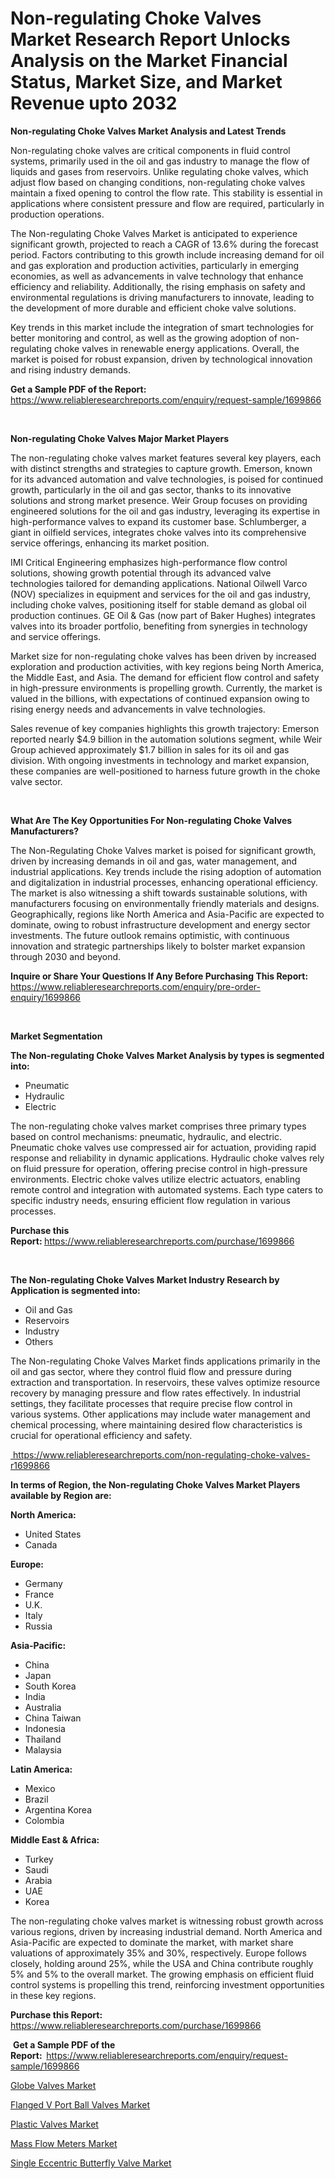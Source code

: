 <p><h1>Non-regulating Choke Valves Market Research Report Unlocks Analysis on the Market Financial Status, Market Size, and Market Revenue upto 2032</h1></p><p><strong>Non-regulating Choke Valves Market Analysis and Latest Trends</strong></p>
<p><p>Non-regulating choke valves are critical components in fluid control systems, primarily used in the oil and gas industry to manage the flow of liquids and gases from reservoirs. Unlike regulating choke valves, which adjust flow based on changing conditions, non-regulating choke valves maintain a fixed opening to control the flow rate. This stability is essential in applications where consistent pressure and flow are required, particularly in production operations.</p><p>The Non-regulating Choke Valves Market is anticipated to experience significant growth, projected to reach a CAGR of 13.6% during the forecast period. Factors contributing to this growth include increasing demand for oil and gas exploration and production activities, particularly in emerging economies, as well as advancements in valve technology that enhance efficiency and reliability. Additionally, the rising emphasis on safety and environmental regulations is driving manufacturers to innovate, leading to the development of more durable and efficient choke valve solutions. </p><p>Key trends in this market include the integration of smart technologies for better monitoring and control, as well as the growing adoption of non-regulating choke valves in renewable energy applications. Overall, the market is poised for robust expansion, driven by technological innovation and rising industry demands.</p></p>
<p><strong>Get a Sample PDF of the Report:&nbsp;</strong> <a href="https://www.reliableresearchreports.com/enquiry/request-sample/1699866?utm_campaign=10&utm_medium=2&utm_source=Github&utm_content=ia&utm_term=09012025&utm_id=non-regulating-choke-valves">https://www.reliableresearchreports.com/enquiry/request-sample/1699866</a></p>
<p>&nbsp;</p>
<p><strong>Non-regulating Choke Valves Major Market Players</strong></p>
<p><p>The non-regulating choke valves market features several key players, each with distinct strengths and strategies to capture growth. Emerson, known for its advanced automation and valve technologies, is poised for continued growth, particularly in the oil and gas sector, thanks to its innovative solutions and strong market presence. Weir Group focuses on providing engineered solutions for the oil and gas industry, leveraging its expertise in high-performance valves to expand its customer base. Schlumberger, a giant in oilfield services, integrates choke valves into its comprehensive service offerings, enhancing its market position.</p><p>IMI Critical Engineering emphasizes high-performance flow control solutions, showing growth potential through its advanced valve technologies tailored for demanding applications. National Oilwell Varco (NOV) specializes in equipment and services for the oil and gas industry, including choke valves, positioning itself for stable demand as global oil production continues. GE Oil & Gas (now part of Baker Hughes) integrates valves into its broader portfolio, benefiting from synergies in technology and service offerings.</p><p>Market size for non-regulating choke valves has been driven by increased exploration and production activities, with key regions being North America, the Middle East, and Asia. The demand for efficient flow control and safety in high-pressure environments is propelling growth. Currently, the market is valued in the billions, with expectations of continued expansion owing to rising energy needs and advancements in valve technologies.</p><p>Sales revenue of key companies highlights this growth trajectory: Emerson reported nearly $4.9 billion in the automation solutions segment, while Weir Group achieved approximately $1.7 billion in sales for its oil and gas division. With ongoing investments in technology and market expansion, these companies are well-positioned to harness future growth in the choke valve sector.</p></p>
<p>&nbsp;</p>
<p><strong>What Are The Key Opportunities For Non-regulating Choke Valves Manufacturers?</strong></p>
<p><p>The Non-Regulating Choke Valves market is poised for significant growth, driven by increasing demands in oil and gas, water management, and industrial applications. Key trends include the rising adoption of automation and digitalization in industrial processes, enhancing operational efficiency. The market is also witnessing a shift towards sustainable solutions, with manufacturers focusing on environmentally friendly materials and designs. Geographically, regions like North America and Asia-Pacific are expected to dominate, owing to robust infrastructure development and energy sector investments. The future outlook remains optimistic, with continuous innovation and strategic partnerships likely to bolster market expansion through 2030 and beyond.</p></p>
<p><strong>Inquire or Share Your Questions If Any Before Purchasing This Report:</strong> <a href="https://www.reliableresearchreports.com/enquiry/pre-order-enquiry/1699866?utm_campaign=10&utm_medium=2&utm_source=Github&utm_content=ia&utm_term=09012025&utm_id=non-regulating-choke-valves">https://www.reliableresearchreports.com/enquiry/pre-order-enquiry/1699866</a></p>
<p>&nbsp;</p>
<p><strong>Market Segmentation</strong></p>
<p><strong>The Non-regulating Choke Valves Market Analysis by types is segmented into:</strong></p>
<p><ul><li>Pneumatic</li><li>Hydraulic</li><li>Electric</li></ul></p>
<p><p>The non-regulating choke valves market comprises three primary types based on control mechanisms: pneumatic, hydraulic, and electric. Pneumatic choke valves use compressed air for actuation, providing rapid response and reliability in dynamic applications. Hydraulic choke valves rely on fluid pressure for operation, offering precise control in high-pressure environments. Electric choke valves utilize electric actuators, enabling remote control and integration with automated systems. Each type caters to specific industry needs, ensuring efficient flow regulation in various processes.</p></p>
<p><strong>Purchase this Report:&nbsp;</strong><a href="https://www.reliableresearchreports.com/purchase/1699866?utm_campaign=10&utm_medium=2&utm_source=Github&utm_content=ia&utm_term=09012025&utm_id=non-regulating-choke-valves">https://www.reliableresearchreports.com/purchase/1699866</a></p>
<p>&nbsp;</p>
<p><strong>The Non-regulating Choke Valves Market Industry Research by Application is segmented into:</strong></p>
<p><ul><li>Oil and Gas</li><li>Reservoirs</li><li>Industry</li><li>Others</li></ul></p>
<p><p>The Non-regulating Choke Valves Market finds applications primarily in the oil and gas sector, where they control fluid flow and pressure during extraction and transportation. In reservoirs, these valves optimize resource recovery by managing pressure and flow rates effectively. In industrial settings, they facilitate processes that require precise flow control in various systems. Other applications may include water management and chemical processing, where maintaining desired flow characteristics is crucial for operational efficiency and safety.</p></p>
<p><a href="https://www.reliableresearchreports.com/non-regulating-choke-valves-r1699866?utm_campaign=10&utm_medium=2&utm_source=Github&utm_content=ia&utm_term=09012025&utm_id=non-regulating-choke-valves">&nbsp;https://www.reliableresearchreports.com/non-regulating-choke-valves-r1699866</a></p>
<p><strong>In terms of Region, the Non-regulating Choke Valves Market Players available by Region are:</strong></p>
<p>
    <p> <strong> North America: </strong>
        <ul>
            <li>United States</li>
            <li>Canada</li>
        </ul>
        </p> 
    <p> <strong> Europe: </strong>
        <ul>
            <li>Germany</li>
            <li>France</li>
            <li>U.K.</li>
            <li>Italy</li>
            <li>Russia</li>
        </ul>
        </p> 
    <p> <strong> Asia-Pacific: </strong>
        <ul>
            <li>China</li>
            <li>Japan</li>
            <li>South Korea</li>
            <li>India</li>
            <li>Australia</li>
            <li>China Taiwan</li>
            <li>Indonesia</li>
            <li>Thailand</li>
            <li>Malaysia</li>
        </ul>
        </p> 
    <p> <strong> Latin America: </strong>
        <ul>
            <li>Mexico</li>
            <li>Brazil</li>
            <li>Argentina Korea</li>
            <li>Colombia</li>
        </ul>
        </p> 
    <p> <strong> Middle East & Africa: </strong>
        <ul>
            <li>Turkey</li>
            <li>Saudi</li>
            <li>Arabia</li>
            <li>UAE</li>
            <li>Korea</li>
        </ul>
    </p>
    </p>
<p><p>The non-regulating choke valves market is witnessing robust growth across various regions, driven by increasing industrial demand. North America and Asia-Pacific are expected to dominate the market, with market share valuations of approximately 35% and 30%, respectively. Europe follows closely, holding around 25%, while the USA and China contribute roughly 5% and 5% to the overall market. The growing emphasis on efficient fluid control systems is propelling this trend, reinforcing investment opportunities in these key regions.</p></p>
<p><strong>Purchase this Report: </strong><a href="https://www.reliableresearchreports.com/purchase/1699866?utm_campaign=10&utm_medium=2&utm_source=Github&utm_content=ia&utm_term=09012025&utm_id=non-regulating-choke-valves">https://www.reliableresearchreports.com/purchase/1699866</a></p>
<p>&nbsp;<strong>Get a Sample PDF of the Report:&nbsp;&nbsp;</strong><a href="https://www.reliableresearchreports.com/enquiry/request-sample/1699866?utm_campaign=10&utm_medium=2&utm_source=Github&utm_content=ia&utm_term=09012025&utm_id=non-regulating-choke-valves">https://www.reliableresearchreports.com/enquiry/request-sample/1699866</a></p>
<p><strong></strong></p>
<p><p><a href="https://github.com/domoniqueluoma76/Market-Research-Report-List-1/blob/main/globe-valves-market.md?utm_campaign=10&utm_medium=2&utm_source=Github&utm_content=ia&utm_term=09012025&utm_id=non-regulating-choke-valves">Globe Valves Market</a></p><p><a href="https://github.com/ygfu6u/Market-Research-Report-List-1/blob/main/flanged-v-port-ball-valves-market.md?utm_campaign=10&utm_medium=2&utm_source=Github&utm_content=ia&utm_term=09012025&utm_id=non-regulating-choke-valves">Flanged V Port Ball Valves Market</a></p><p><a href="https://github.com/millionkaryn68/Market-Research-Report-List-1/blob/main/plastic-valves-market.md?utm_campaign=10&utm_medium=2&utm_source=Github&utm_content=ia&utm_term=09012025&utm_id=non-regulating-choke-valves">Plastic Valves Market</a></p><p><a href="https://github.com/JubayerMia832/Market-Research-Report-List-1/blob/main/mass-flow-meters-market.md?utm_campaign=10&utm_medium=2&utm_source=Github&utm_content=ia&utm_term=09012025&utm_id=non-regulating-choke-valves">Mass Flow Meters Market</a></p><p><a href="https://github.com/leopardmicheal7019/Market-Research-Report-List-1/blob/main/single-eccentric-butterfly-valve-market.md?utm_campaign=10&utm_medium=2&utm_source=Github&utm_content=ia&utm_term=09012025&utm_id=non-regulating-choke-valves">Single Eccentric Butterfly Valve Market</a></p></p>